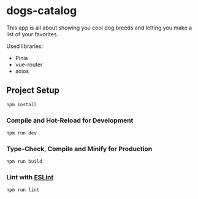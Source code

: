 # dogs-catalog

This app is all about showing you cool dog breeds and letting you make a list of your favorites.

Used libraries:

- Pinia
- vue-router
- axios

## Project Setup

```sh
npm install
```

### Compile and Hot-Reload for Development

```sh
npm run dev
```

### Type-Check, Compile and Minify for Production

```sh
npm run build
```

### Lint with [ESLint](https://eslint.org/)

```sh
npm run lint
```
